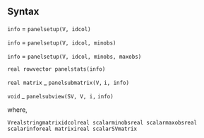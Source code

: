 ## Syntax

`info` = `panelsetup(V, idcol)`

`info` = `panelsetup(V, idcol, minobs)`

`info` = `panelsetup(V, idcol, minobs, maxobs)`

`real rowvector panelstats(info)`

`real matrix`<span class="nowrap"> _ `panelsubmatrix(V,`
`i, info)`

`void`<span class="nowrap"> _ `panelsubview(SV, V, i,`
`info)`

where,

`Vrealstringmatrixidcolreal scalarminobsreal scalarmaxobsreal scalarinforeal matrixireal scalarSVmatrix`
